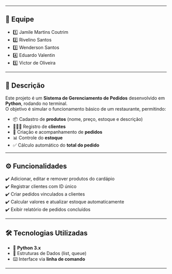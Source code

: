 
---

## 👥 Equipe  
- 1️⃣ Jamile Martins Coutrim  
- 2️⃣ Rivelino Santos  
- 3️⃣ Wenderson Santos  
- 4️⃣ Eduardo Valentin  
- 5️⃣ Victor de Oliveira  

---

## 📘 Descrição  
Este projeto é um **Sistema de Gerenciamento de Pedidos** desenvolvido em **Python**, rodando no terminal.  
O objetivo é simular o funcionamento básico de um restaurante, permitindo:  

- 📦 Cadastro de **produtos** (nome, preço, estoque e descrição)  
- 🧑‍🤝‍🧑 Registro de **clientes**  
- 🛒 Criação e acompanhamento de **pedidos**  
- 📊 Controle do **estoque**  
- ✅ Cálculo automático do **total do pedido**  

---

## ⚙️ Funcionalidades  
✔️ Adicionar, editar e remover produtos do cardápio  
✔️ Registrar clientes com ID único  
✔️ Criar pedidos vinculados a clientes  
✔️ Calcular valores e atualizar estoque automaticamente  
✔️ Exibir relatório de pedidos concluídos  

---

## 🛠️ Tecnologias Utilizadas  
- 🐍 **Python 3.x**  
- 📂 Estruturas de Dados (list, queue)  
- ⌨️ Interface via **linha de comando**  

---
